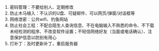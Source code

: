 1. 密码管理：不要给别人、定期修改
2. 防止木马植入：不认识的U盘、可疑邮件、可以网页/弹窗/对话框等
3. 网络泄密：公共wifi、钓鱼网站
4. 防止社会工程：不配合陌生人查询信息、不在电脑输入不熟悉的命令、不下载未经检测的程序、不改变软件设置；不轻信网络好友（当面或电话确认）、注意保护信息以防别有用心
5. 打补丁：及时更新补丁，重启服务器